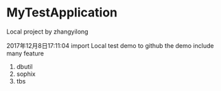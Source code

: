 # MyTestApplication
Local project by zhangyilong

2017年12月8日17:11:04
import Local test demo to github
the demo include many feature
1. dbutil
2. sophix
3. tbs

